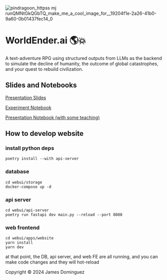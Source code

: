 ![pindragoon_httpss mj runQMNtGkQGbTQ_make_me_a_cool_image_for__19204f1e-2a26-41b0-9a60-0b01437fec14_0](https://github.com/keppy/WorldEnder.ai/assets/1513098/09d5f0c1-9a77-4300-b69c-309861283c3f)

# WorldEnder.ai 🌎💥

A text-adventure RPG using structured outputs from LLMs as the backend to simulate the decline of humanity, the outcome of global catastrophes, and your quest to rebuild civilization.

## Slides and Notebooks

[Presentation Slides](https://github.com/keppy/WorldEnder.ai/blob/master/WorldEnder.ai.pdf)

[Experiment Notebook](https://github.com/keppy/WorldEnder.ai/blob/master/notebooks/WorldEnder_ai.ipynb)

[Presentation Notebook (with some teaching)](https://github.com/keppy/WorldEnder.ai/blob/master/notebooks/WorldEnder_ai_Presentation.ipynb)

## How to develop website

### install python deps
```
poetry install --with api-server
```

### database

```
cd webui/storage
docker-compose up -d
```

### api server

```
cd webui/api-server
poetry run fastapi dev main.py --reload --port 8080
```

### web frontend

```
cd webui/apps/website
yarn install
yarn dev
```

at that point, the DB, api server, and web FE are all running, and you can make code changes and they will hot-reload

Copyright &copy; 2024 James Dominguez